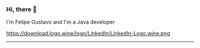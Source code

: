 ### Hi, there 👋

I'm Felipe Gustavo and I'm a Java developer

<a href="https://www.linkedin.com/in/felipe-zmata/">https://download.logo.wine/logo/LinkedIn/LinkedIn-Logo.wine.png</a>

---------------

<!--


- 🔭 I’m currently working on Java
- 🌱 I’m currently learning ...
- 👯 I’m looking to collaborate on ...
- 🤔 I’m looking for help with ...
- 💬 Ask me about ...
- 📫 How to reach me: ...
- 😄 Pronouns: ...
- ⚡ Fun fact: ...
-->

